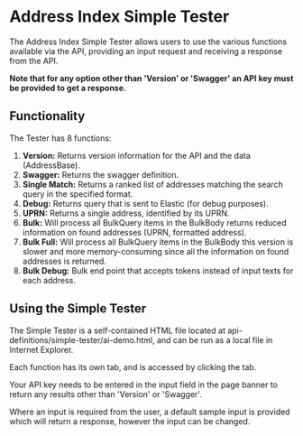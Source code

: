 <h1>Address Index Simple Tester</h1>

The Address Index Simple Tester allows users to use the various functions available via the API, providing an input request and receiving a response from the API.

<strong>Note that for any option other than 'Version' or 'Swagger' an API key must be provided to get a response.</strong>

<h2>Functionality</h2>

The Tester has 8 functions: 

<ol>
<li><strong>Version:</strong> Returns version information for the API and the data (AddressBase).</li>
<li><strong>Swagger:</strong> Returns the swagger definition.</li>
<li><strong>Single Match:</strong> Returns a ranked list of addresses matching the search query in the specified format.</li>
<li><strong>Debug:</strong> Returns query that is sent to Elastic (for debug purposes).</li>
<li><strong>UPRN:</strong> Returns a single address, identified by its UPRN.</li>
<li><strong>Bulk:</strong> Will process all BulkQuery items in the BulkBody returns reduced information on found addresses (UPRN, formatted address).</li>
<li><strong>Bulk Full:</strong> Will process all BulkQuery items in the BulkBody this version is slower and more memory-consuming since all the information on found addresses is returned.</li>
<li><strong>Bulk Debug:</strong> Bulk end point that accepts tokens instead of input texts for each address.</li>
</ol>

<h2>Using the Simple Tester</h2>

The Simple Tester is a self-contained HTML file located at api-definitions/simple-tester/ai-demo.html, and can be run as a local file in Internet Explorer.

Each function has its own tab, and is accessed by clicking the tab.

Your API key needs to be entered in the input field in the page banner to return any results other than 'Version' or 'Swagger'.

Where an input is required from the user, a default sample input is provided which will return a response, however the input can be changed.